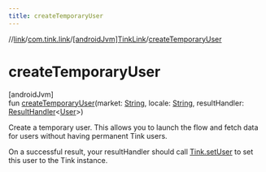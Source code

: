 ```yaml
---
title: createTemporaryUser
---
```

//[link](../../../index.html)/[com.tink.link](../index.html)/[[androidJvm]TinkLink](index.html)/[createTemporaryUser](create-temporary-user.html)



# createTemporaryUser



[androidJvm]\
fun [createTemporaryUser](create-temporary-user.html)(market: [String](https://kotlinlang.org/api/latest/jvm/stdlib/kotlin/-string/index.html), locale: [String](https://kotlinlang.org/api/latest/jvm/stdlib/kotlin/-string/index.html), resultHandler: [ResultHandler](../../com.tink.service.handler/[android-jvm]-result-handler/index.html)&lt;[User](../../com.tink.model.user/[android-jvm]-user/index.html)&gt;)



Create a temporary user. This allows you to launch the flow and fetch data for users without having permanent Tink users.



On a successful result, your resultHandler should call [Tink.setUser](../../com.tink.core/[android-jvm]-tink/set-user.html) to set this user to the Tink instance.





